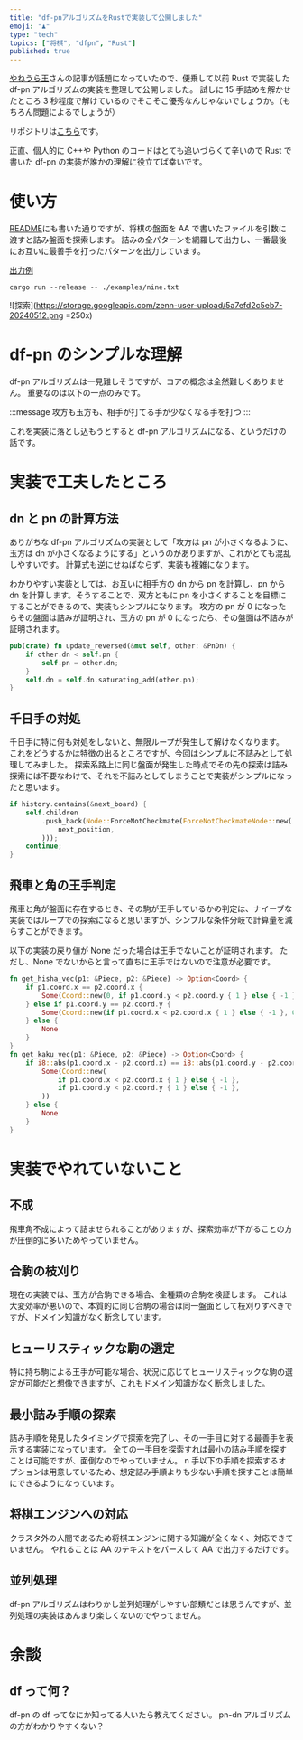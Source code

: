 ```yaml
---
title: "df-pnアルゴリズムをRustで実装して公開しました"
emoji: "♟️"
type: "tech"
topics: ["将棋", "dfpn", "Rust"]
published: true
---
```


[やねうら王](https://yaneuraou.yaneu.com/2024/05/08/all-about-df-pn/)さんの記事が話題になっていたので、便乗して以前 Rust で実装した df-pn アルゴリズムの実装を整理して公開しました。
試しに 15 手詰めを解かせたところ 3 秒程度で解けているのでそこそこ優秀なんじゃないでしょうか。（もちろん問題によるでしょうが）

リポジトリは[こちら](https://github.com/malt03/df-pn-rust)です。

正直、個人的に C++や Python のコードはとても追いづらくて辛いので Rust で書いた df-pn の実装が誰かの理解に役立てば幸いです。

# 使い方

[README](https://github.com/malt03/df-pn-rust/blob/main/README.md)にも書いた通りですが、将棋の盤面を AA で書いたファイルを引数に渡すと詰み盤面を探索します。
詰みの全パターンを網羅して出力し、一番最後にお互いに最善手を打ったパターンを出力しています。

[出力例](https://app.warp.dev/block/fIqrFzAme1BgNIwpL4Asse)

```
cargo run --release -- ./examples/nine.txt
```

![探索](https://storage.googleapis.com/zenn-user-upload/5a7efd2c5eb7-20240512.png =250x)

# df-pn のシンプルな理解

df-pn アルゴリズムは一見難しそうですが、コアの概念は全然難しくありません。
重要なのは以下の一点のみです。

:::message
攻方も玉方も、相手が打てる手が少なくなる手を打つ
:::

これを実装に落とし込もうとすると df-pn アルゴリズムになる、というだけの話です。

# 実装で工夫したところ

## dn と pn の計算方法

ありがちな df-pn アルゴリズムの実装として「攻方は pn が小さくなるように、玉方は dn が小さくなるようにする」というのがありますが、これがとても混乱しやすいです。
計算式も逆にせねばならず、実装も複雑になります。

わかりやすい実装としては、お互いに相手方の dn から pn を計算し、pn から dn を計算します。そうすることで、双方ともに pn を小さくすることを目標にすることができるので、実装もシンプルになります。
攻方の pn が 0 になったらその盤面は詰みが証明され、玉方の pn が 0 になったら、その盤面は不詰みが証明されます。

```rust
pub(crate) fn update_reversed(&mut self, other: &PnDn) {
    if other.dn < self.pn {
        self.pn = other.dn;
    }
    self.dn = self.dn.saturating_add(other.pn);
}
```

## 千日手の対処

千日手に特に何も対処をしないと、無限ループが発生して解けなくなります。
これをどうするかは特徴の出るところですが、今回はシンプルに不詰みとして処理してみました。
探索系路上に同じ盤面が発生した時点でその先の探索は詰み探索には不要なわけで、それを不詰みとしてしまうことで実装がシンプルになったと思います。

```rust
if history.contains(&next_board) {
    self.children
        .push_back(Node::ForceNotCheckmate(ForceNotCheckmateNode::new(
            next_position,
        )));
    continue;
}
```

## 飛車と角の王手判定

飛車と角が盤面に存在するとき、その駒が王手しているかの判定は、ナイーブな実装ではループでの探索になると思いますが、シンプルな条件分岐で計算量を減らすことができます。

以下の実装の戻り値が None だった場合は王手でないことが証明されます。
ただし、None でないからと言って直ちに王手ではないので注意が必要です。

```rust
fn get_hisha_vec(p1: &Piece, p2: &Piece) -> Option<Coord> {
    if p1.coord.x == p2.coord.x {
        Some(Coord::new(0, if p1.coord.y < p2.coord.y { 1 } else { -1 }))
    } else if p1.coord.y == p2.coord.y {
        Some(Coord::new(if p1.coord.x < p2.coord.x { 1 } else { -1 }, 0))
    } else {
        None
    }
}
fn get_kaku_vec(p1: &Piece, p2: &Piece) -> Option<Coord> {
    if i8::abs(p1.coord.x - p2.coord.x) == i8::abs(p1.coord.y - p2.coord.y) {
        Some(Coord::new(
            if p1.coord.x < p2.coord.x { 1 } else { -1 },
            if p1.coord.y < p2.coord.y { 1 } else { -1 },
        ))
    } else {
        None
    }
}
```

# 実装でやれていないこと

## 不成

飛車角不成によって詰ませられることがありますが、探索効率が下がることの方が圧倒的に多いためやっていません。

## 合駒の枝刈り

現在の実装では、玉方が合駒できる場合、全種類の合駒を検証します。
これは大変効率が悪いので、本質的に同じ合駒の場合は同一盤面として枝刈りすべきですが、ドメイン知識がなく断念しています。

## ヒューリスティックな駒の選定

特に持ち駒による王手が可能な場合、状況に応じてヒューリスティックな駒の選定が可能だと想像できますが、これもドメイン知識がなく断念しました。

## 最小詰み手順の探索

詰み手順を発見したタイミングで探索を完了し、その一手目に対する最善手を表示する実装になっています。
全ての一手目を探索すれば最小の詰み手順を探すことは可能ですが、面倒なのでやっていません。
n 手以下の手順を探索するオプションは用意しているため、想定詰み手順よりも少ない手順を探すことは簡単にできるようになっています。

## 将棋エンジンへの対応

クラスタ外の人間であるため将棋エンジンに関する知識が全くなく、対応できていません。
やれることは AA のテキストをパースして AA で出力するだけです。

## 並列処理

df-pn アルゴリズムはわりかし並列処理がしやすい部類だとは思うんですが、並列処理の実装はあんまり楽しくないのでやってません。

# 余談

## df って何？

df-pn の df ってなにか知ってる人いたら教えてください。
pn-dn アルゴリズムの方がわかりやすくない？
